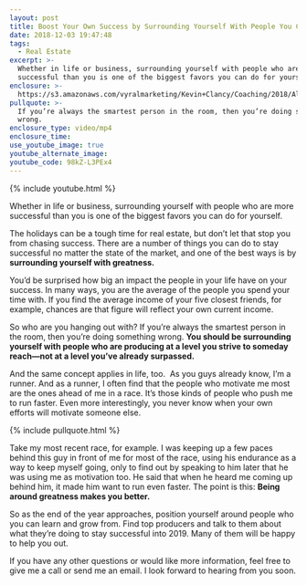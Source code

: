 ```yaml
---
layout: post
title: Boost Your Own Success by Surrounding Yourself With People You Can Learn From
date: 2018-12-03 19:47:48
tags:
  - Real Estate
excerpt: >-
  Whether in life or business, surrounding yourself with people who are more
  successful than you is one of the biggest favors you can do for yourself.
enclosure: >-
  https://s3.amazonaws.com/vyralmarketing/Kevin+Clancy/Coaching/2018/Albany+Real+Estate+Agent-+Surround+Yourself+With+Greatness.mp4
pullquote: >-
  If you’re always the smartest person in the room, then you’re doing something
  wrong.
enclosure_type: video/mp4
enclosure_time:
use_youtube_image: true
youtube_alternate_image:
youtube_code: 98kZ-L3PEx4
---
```


{% include youtube.html %}

Whether in life or business, surrounding yourself with people who are more successful than you is one of the biggest favors you can do for yourself.

The holidays can be a tough time for real estate, but don’t let that stop you from chasing success. There are a number of things you can do to stay successful no matter the state of the market, and one of the best ways is by **surrounding yourself with greatness.&nbsp;**

You’d be surprised how big an impact the people in your life have on your success. In many ways, you are the average of the people you spend your time with. If you find the average income of your five closest friends, for example, chances are that figure will reflect your own current income.&nbsp;

So who are you hanging out with? If you’re always the smartest person in the room, then you’re doing something wrong. **You should be surrounding yourself with people who are producing at a level you strive to someday reach—not at a level you’ve already surpassed.&nbsp;**

And the same concept applies in life, too. &nbsp;As you guys already know, I’m a runner. And as a runner, I often find that the people who motivate me most are the ones ahead of me in a race. It’s those kinds of people who push me to run faster. Even more interestingly, you never know when your own efforts will motivate someone else.&nbsp;

{% include pullquote.html %}

Take my most recent race, for example. I was keeping up a few paces behind this guy in front of me for most of the race, using his endurance as a way to keep myself going, only to find out by speaking to him later that he was using me as motivation too. He said that when he heard me coming up behind him, it made him want to run even faster. The point is this: **Being around greatness makes you better.**&nbsp;

So as the end of the year approaches, position yourself around people who you can learn and grow from. Find top producers and talk to them about what they’re doing to stay successful into 2019. Many of them will be happy to help you out.&nbsp;

If you have any other questions or would like more information, feel free to give me a call or send me an email. I look forward to hearing from you soon.